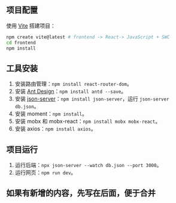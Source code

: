 ## 项目配置

使用 [Vite](https://vitejs.cn/vite3-cn/guide/) 搭建项目：
```bash
npm create vite@latest # frontend -> React-> JavaScript + SWC
cd frontend
npm install
```

## 工具安装

1. 安装路由管理：`npm install react-router-dom`。
2. 安装 [Ant Design](https://ant.design/docs/react/use-with-vite-cn)：`npm install antd --save`。
3. 安装 [json-server](https://www.npmjs.com/package/json-server)：`npm install json-server`，运行 `json-server db.json`。
4. 安装 moment：`npm install`。
5. 安装 mobx 和 mobx-react：`npm install mobx mobx-react`。
6. 安装 axios：`npm install axios`。

## 项目运行

1. 运行后端：`npx json-server --watch db.json --port 3000`。
2. 运行网页：`npm run dev`。

## 如果有新增的内容，先写在后面，便于合并